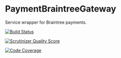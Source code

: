PaymentBraintreeGateway
=======================

Service wrapper for Braintree payments.

[![Build Status](https://travis-ci.org/Opine-Org/Person.png?branch=master)](https://travis-ci.org/Opine-Org/PaymentBraintreeGateway)

[![Scrutinizer Quality Score](https://scrutinizer-ci.com/g/Opine-Org/PaymentBraintreeGateway/badges/quality-score.png?s=f41a50edb79654a77129fb15bbff9eebf5d85245)](https://scrutinizer-ci.com/g/Opine-Org/PaymentBraintreeGateway/)

[![Code Coverage](https://scrutinizer-ci.com/g/Opine-Org/PaymentBraintreeGateway/badges/coverage.png?s=c1bafda6c19e4803deeefcb28a6486f1b1591e95)](https://scrutinizer-ci.com/g/Opine-Org/PaymentBraintreeGateway/)
